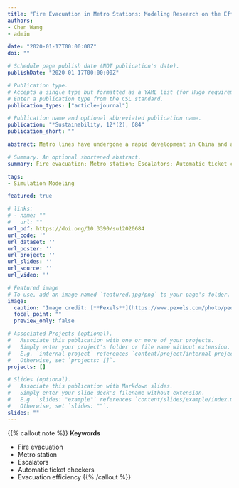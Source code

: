 ```yaml
---
title: "Fire Evacuation in Metro Stations: Modeling Research on the Effects of Two Key Parameters"
authors:
- Chen Wang
- admin

date: "2020-01-17T00:00:00Z"
doi: ""

# Schedule page publish date (NOT publication's date).
publishDate: "2020-01-17T00:00:00Z"

# Publication type.
# Accepts a single type but formatted as a YAML list (for Hugo requirements).
# Enter a publication type from the CSL standard.
publication_types: ["article-journal"]

# Publication name and optional abbreviated publication name.
publication: "*Sustainability, 12*(2), 684"
publication_short: ""

abstract: Metro lines have undergone a rapid development in China and a large number of metro stations have also been built. The passenger traffic volume has reached or exceeded the designed transport capacity in some big cities such as Beijing and Shanghai. The safety evacuation problem within metro stations under emergency has become a worldwide concern. In this study, BuildingEXODUS was employed as the simulation platform and a metro station in Shanghai was selected for model development. Based on field survey data, the evacuation process in different fire cases was simulated, so as to evaluate the effects of two parameters (i.e., escalators and automatic ticket checkers) on evacuation performance. The research found that the use of two stopped escalators (normal metro stations have two) as fixed evacuation passages is effective and essential for safety evacuation. However, it surprisingly decreases the evacuation efficiency if using only one stopped escalator as the fixed evacuating passage. The evacuation efficiency can be improved by opening the automatic ticket checkers compared with maintaining normal status. Removing the automatic ticket checkers does not pose any difference in improving evacuation efficiency.

# Summary. An optional shortened abstract.
summary: Fire evacuation; Metro station; Escalators; Automatic ticket checkers; Evacuation efficiency

tags:
- Simulation Modeling

featured: true

# links:
# - name: ""
#   url: ""
url_pdf: https://doi.org/10.3390/su12020684
url_code: ''
url_dataset: ''
url_poster: ''
url_project: ''
url_slides: ''
url_source: ''
url_video: ''

# Featured image
# To use, add an image named `featured.jpg/png` to your page's folder. 
image:
  caption: 'Image credit: [**Pexels**](https://www.pexels.com/photo/people-walking-inside-a-train-station-3578767/)'
  focal_point: ""
  preview_only: false

# Associated Projects (optional).
#   Associate this publication with one or more of your projects.
#   Simply enter your project's folder or file name without extension.
#   E.g. `internal-project` references `content/project/internal-project/index.md`.
#   Otherwise, set `projects: []`.
projects: []

# Slides (optional).
#   Associate this publication with Markdown slides.
#   Simply enter your slide deck's filename without extension.
#   E.g. `slides: "example"` references `content/slides/example/index.md`.
#   Otherwise, set `slides: ""`.
slides: ""
---
```


{{% callout note %}}
**Keywords**
- Fire evacuation
- Metro station
- Escalators
- Automatic ticket checkers
- Evacuation efficiency
{{% /callout %}}
